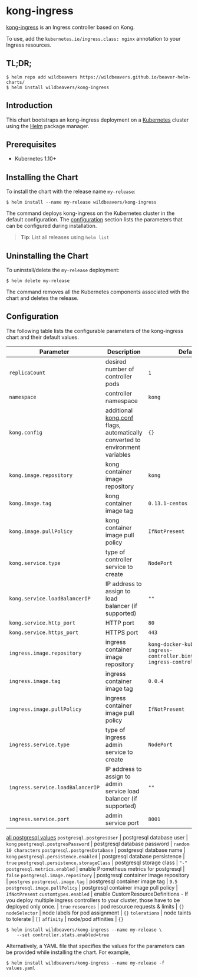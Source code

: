 # kong-ingress

[kong-ingress](https://github.com/kubernetes/ingress-nginx) is an Ingress controller based on Kong.

To use, add the `kubernetes.io/ingress.class: nginx` annotation to your Ingress resources.

## TL;DR;

```console
$ helm repo add wildbeavers https://wildbeavers.github.io/beaver-helm-charts/
$ helm install wildbeavers/kong-ingress
```

## Introduction

This chart bootstraps an kong-ingress deployment on a [Kubernetes](http://kubernetes.io) cluster using the [Helm](https://helm.sh) package manager.

## Prerequisites
  - Kubernetes 1.10+

## Installing the Chart

To install the chart with the release name `my-release`:

```console
$ helm install --name my-release wildbeavers/kong-ingress
```

The command deploys kong-ingress on the Kubernetes cluster in the default configuration. The [configuration](#configuration) section lists the parameters that can be configured during installation.

> **Tip**: List all releases using `helm list`

## Uninstalling the Chart

To uninstall/delete the `my-release` deployment:

```console
$ helm delete my-release
```

The command removes all the Kubernetes components associated with the chart and deletes the release.

## Configuration

The following table lists the configurable parameters of the kong-ingress chart and their default values.

Parameter | Description | Default
--- | --- | ---
`replicaCount` | desired number of controller pods | `1`
`namespace` | controller namespace | `kong`
`kong.config` | additional [kong.conf](https://github.com/Kong/kong/blob/master/kong.conf.default) flags, automatically converted to environment variables | `{}` |
`kong.image.repository` | kong container image repository | `kong`
`kong.image.tag` | kong container image tag | `0.13.1-centos`
`kong.image.pullPolicy` | kong container image pull policy | `IfNotPresent`
`kong.service.type` | type of controller service to create | `NodePort`
`kong.service.loadBalancerIP` | IP address to assign to load balancer (if supported) | `""`
`kong.service.http_port` | HTTP port | `80`
`kong.service.https_port` | HTTPS port | `443`
`ingress.image.repository` | ingress container image repository | `kong-docker-kubernetes-ingress-controller.bintray.io/kong-ingress-controller`
`ingress.image.tag` | ingress container image tag | `0.0.4`
`ingress.image.pullPolicy` | ingress container image pull policy | `IfNotPresent`
`ingress.service.type` | type of ingress admin service to create | `NodePort`
`ingress.service.loadBalancerIP` | IP address to assign to admin service load balancer (if supported) | `""`
`ingress.service.port` | admin service port | `8001`
[all postgresql values](https://github.com/kubernetes/charts/tree/master/stable/postgresql)
`postgresql.postgresUser` | postgresql database user | `kong`
`postgresql.postgresPassword` | postgresql database password | `random 10 characters`
`postgresql.postgresDatabase` | postgresql database name | `kong`
`postgresql.persistence.enabled` | postgresql database persistence | `true`
`postgresql.persistence.storageClass` | postgresql storage class | `"-"`
`postgresql.metrics.enabled` | enable Prometheus metrics for postgresql | `false`
`postgresql.image.repository` | postgresql container image repository | `postgres`
`postgresql.image.tag` | postgresql container image tag | `9.5`
`postgresql.image.pullPolicy` | postgresql container image pull policy | `IfNotPresent`
`customtypes.enabled` | enable CustomResourceDefinitions - If you deploy multiple ingress controllers to your cluster, those have to be deployed only once. | `true`
`resources` | pod resource requests & limits | `{}`
`nodeSelector` | node labels for pod assignment | `{}`
`tolerations` | node taints to tolerate | `[]`
`affinity` | node/pod affinities | `{}`

```console
$ helm install wildbeavers/kong-ingress --name my-release \
    --set controller.stats.enabled=true
```

Alternatively, a YAML file that specifies the values for the parameters can be provided while installing the chart. For example,

```console
$ helm install wildbeavers/kong-ingress --name my-release -f values.yaml
```

